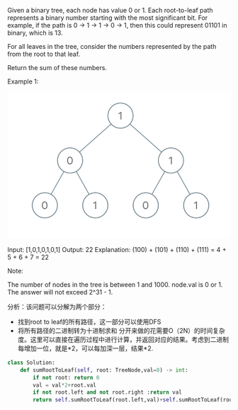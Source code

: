 Given a binary tree, each node has value 0 or 1.  Each root-to-leaf path represents a binary number starting with the most significant bit.  For example, if the path is 0 -> 1 -> 1 -> 0 -> 1, then this could represent 01101 in binary, which is 13.

For all leaves in the tree, consider the numbers represented by the path from the root to that leaf.

Return the sum of these numbers.

 

Example 1:

![](images/sum-of-root-to-leaf-binary-numbers.png)

Input: [1,0,1,0,1,0,1]
Output: 22
Explanation: (100) + (101) + (110) + (111) = 4 + 5 + 6 + 7 = 22
 

Note:

The number of nodes in the tree is between 1 and 1000.
node.val is 0 or 1.
The answer will not exceed 2^31 - 1.

分析：该问题可以分解为两个部分：
- 找到root to leaf的所有路径，这一部分可以使用DFS
- 将所有路径的二进制转为十进制求和
分开来做的花需要O（2N）的时间复杂度。这里可以直接在遍历过程中进行计算，并返回对应的结果。考虑到二进制每增加一位，就是\*2，可以每加深一层，结果\*2.


```python
class Solution:
    def sumRootToLeaf(self, root: TreeNode,val=0) -> int:
        if not root: return 0
        val = val*2+root.val
        if not root.left and not root.right :return val
        return self.sumRootToLeaf(root.left,val)+self.sumRootToLeaf(root.right,val)
        
        
```